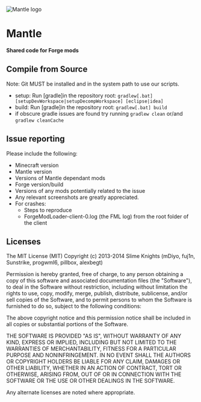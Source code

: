![Mantle logo](https://raw.github.com/SlimeKnights/Mantle/master/src/main/resources/Mantle.png)  
# Mantle  
**Shared code for Forge mods**

## Compile from Source
Note: Git MUST be installed and in the system path to use our scripts.
* setup: Run [gradle]in the repository root: `gradlew[.bat] [setupDevWorkspace|setupDecompWorkspace] [eclipse|idea]`
* build: Run [gradle]in the repository root: `gradlew[.bat] build`
* if obscure gradle issues are found try running `gradlew clean` or/and `gradlew cleanCache`

## Issue reporting  
Please include the following:

* Minecraft version
* Mantle version
* Versions of Mantle dependant mods
* Forge version/build
* Versions of any mods potentially related to the issue 
* Any relevant screenshots are greatly appreciated.
* For crashes:
	* Steps to reproduce
	* ForgeModLoader-client-0.log (the FML log) from the root folder of the client

## Licenses  
The MIT License (MIT)
Copyright (c) 2013-2014 Slime Knights (mDiyo, fuj1n, Sunstrike, progwml6, pillbox, alexbegt)

Permission is hereby granted, free of charge, to any person obtaining a copy of this software and associated documentation files (the "Software"), to deal in the Software without restriction, including without limitation the rights to use, copy, modify, merge, publish, distribute, sublicense, and/or sell copies of the Software, and to permit persons to whom the Software is furnished to do so, subject to the following conditions:

The above copyright notice and this permission notice shall be included in all copies or substantial portions of the Software.

THE SOFTWARE IS PROVIDED "AS IS", WITHOUT WARRANTY OF ANY KIND, EXPRESS OR IMPLIED, INCLUDING BUT NOT LIMITED TO THE WARRANTIES OF MERCHANTABILITY, FITNESS FOR A PARTICULAR PURPOSE AND NONINFRINGEMENT. IN NO EVENT SHALL THE AUTHORS OR COPYRIGHT HOLDERS BE LIABLE FOR ANY CLAIM, DAMAGES OR OTHER LIABILITY, WHETHER IN AN ACTION OF CONTRACT, TORT OR OTHERWISE, ARISING FROM, OUT OF OR IN CONNECTION WITH THE SOFTWARE OR THE USE OR OTHER DEALINGS IN THE SOFTWARE.


Any alternate licenses are noted where appropriate.
